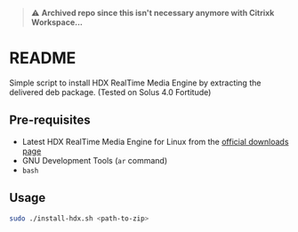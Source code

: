 > ⚠️ **Archived repo since this isn't necessary anymore with Citrixk Workspace...**

# README

Simple script to install HDX RealTime Media Engine by extracting the delivered deb package.
(Tested on Solus 4.0 Fortitude)

## Pre-requisites

- Latest HDX RealTime Media Engine for Linux from the [official downloads page](https://www.citrix.com/downloads/citrix-receiver/additional-client-software/hdx-realtime-media-engine-latest.html)
- GNU Development Tools (`ar` command)
- `bash`

## Usage

```bash
sudo ./install-hdx.sh <path-to-zip>
```
